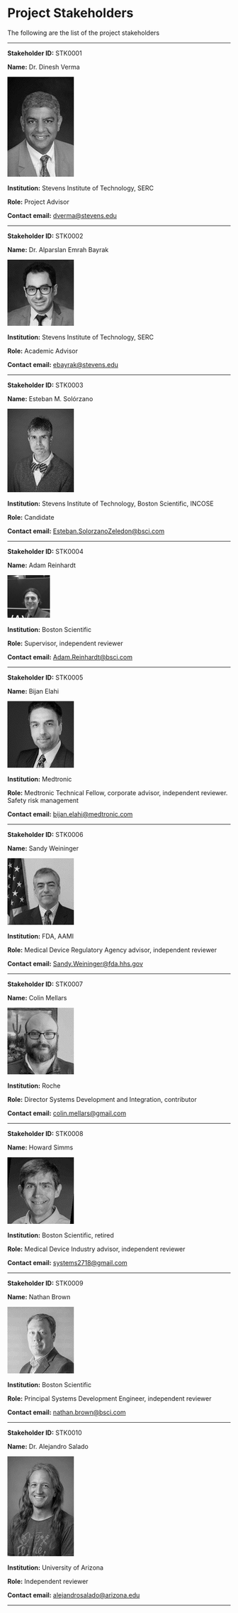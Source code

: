 # Project Stakeholders

The following are the list of the project stakeholders

----------
**Stakeholder ID:** STK0001

**Name:** Dr. Dinesh Verma

![Alt text](image.png)

**Institution:** Stevens Institute of Technology, SERC

**Role:** Project Advisor

**Contact email:** dverma@stevens.edu

----------

**Stakeholder ID:** STK0002

**Name:** Dr. Alparslan Emrah Bayrak

![Alt text](image-1.png)

**Institution:** Stevens Institute of Technology, SERC

**Role:** Academic Advisor

**Contact email:** ebayrak@stevens.edu

----------

**Stakeholder ID:** STK0003

**Name:** Esteban M. Solórzano

![Alt text](image-2.png)

**Institution:** Stevens Institute of Technology, Boston Scientific, INCOSE

**Role:** Candidate

**Contact email:** Esteban.SolorzanoZeledon@bsci.com

----------

**Stakeholder ID:** STK0004

**Name:** Adam Reinhardt

![Alt text](image-3.png)

**Institution:** Boston Scientific

**Role:** Supervisor, independent reviewer

**Contact email:** Adam.Reinhardt@bsci.com

----------

**Stakeholder ID:** STK0005

**Name:** Bijan Elahi

![Alt text](image-4.png)

**Institution:** Medtronic

**Role:** Medtronic Technical Fellow, corporate advisor, independent reviewer. Safety risk management

**Contact email:** bijan.elahi@medtronic.com

----------

**Stakeholder ID:** STK0006

**Name:** Sandy Weininger

![Alt text](image-5.png)

**Institution:** FDA, AAMI

**Role:** Medical Device Regulatory Agency advisor, independent reviewer

**Contact email:** Sandy.Weininger@fda.hhs.gov

----------

**Stakeholder ID:** STK0007

**Name:** Colin Mellars

![Alt text](image-6.png)

**Institution:** Roche

**Role:** Director Systems Development and Integration, contributor

**Contact email:** colin.mellars@gmail.com

----------

**Stakeholder ID:** STK0008

**Name:** Howard Simms

![Alt text](image-7.png)

**Institution:** Boston Scientific, retired

**Role:** Medical Device Industry advisor, independent reviewer

**Contact email:** systems2718@gmail.com

----------

**Stakeholder ID:** STK0009

**Name:** Nathan Brown

![Alt text](image-8.png)

**Institution:** Boston Scientific

**Role:** Principal Systems Development Engineer, independent reviewer

**Contact email:** nathan.brown@bsci.com

----------


**Stakeholder ID:** STK0010

**Name:** Dr. Alejandro Salado

![Alt text](image-9.png)

**Institution:** University of Arizona

**Role:** Independent reviewer

**Contact email:** alejandrosalado@arizona.edu

----------
